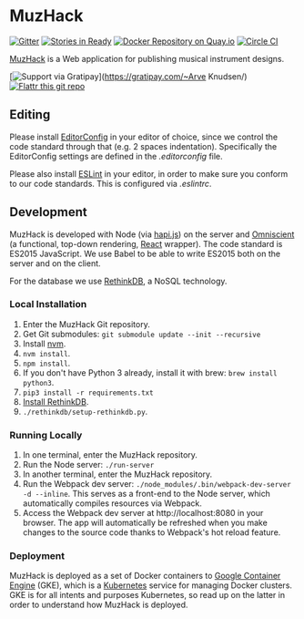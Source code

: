 MuzHack
===========

[![Gitter](https://badges.gitter.im/Join%20Chat.svg)](https://gitter.im/muzhack/muzhack?utm_source=badge&utm_medium=badge&utm_campaign=pr-badge&utm_content=badge)
[![Stories in Ready](https://badge.waffle.io/muzhack/muzhack.png?label=ready&title=Ready)](https://waffle.io/muzhack/muzhack)
[![Docker Repository on Quay.io](https://quay.io/repository/aknuds1/muzhack/status "Docker Repository on Quay.io")](https://quay.io/repository/aknuds1/muzhack)
[![Circle CI](https://circleci.com/gh/muzhack/muzhack.svg?style=svg)](https://circleci.com/gh/muzhack/muzhack)

[MuzHack](https://muzhack.com) is a Web application for publishing musical instrument designs.

[![Support via Gratipay](https://cdn.rawgit.com/gratipay/gratipay-badge/2.x.x/dist/gratipay.svg)](https://gratipay.com/~Arve Knudsen/)
[![Flattr this git repo](http://api.flattr.com/button/flattr-badge-large.png)](https://flattr.com/submit/auto?user_id=muzhack&url=http://github.com/muzhack/muzhack&title=MuzHack&tags=github&category=software)

## Editing
Please install [EditorConfig](http://editorconfig.org/) in your editor of choice, since we control the code standard through that (e.g. 2 spaces indentation). Specifically the EditorConfig settings are defined in the *.editorconfig* file.

Please also install [ESLint](http://eslint.org/) in your editor, in order to make sure you conform to our code standards. This is configured via *.eslintrc*.

## Development
MuzHack is developed with Node (via [hapi.js](http://hapijs.com/)) on the server and [Omniscient](http://omniscientjs.github.io/) (a functional, top-down rendering, [React](https://facebook.github.io/react/) wrapper). The code standard is ES2015 JavaScript. We use Babel to be able to write ES2015 both on the server and on the client.

For the database we use [RethinkDB](https://www.rethinkdb.com/), a NoSQL technology.

### Local Installation
1. Enter the MuzHack Git repository.
2. Get Git submodules: `git submodule update --init --recursive`
3. Install [nvm](https://github.com/creationix/nvm).
4. `nvm install`.
5. `npm install`.
6. If you don't have Python 3 already, install it with brew: `brew install python3`.
7. `pip3 install -r requirements.txt`
8. [Install RethinkDB](http://rethinkdb.com/docs/install/).
9. `./rethinkdb/setup-rethinkdb.py`.

### Running Locally
1. In one terminal, enter the MuzHack repository.
2. Run the Node server: `./run-server`
3. In another terminal, enter the MuzHack repository.
4. Run the Webpack dev server: `./node_modules/.bin/webpack-dev-server -d --inline`. This serves as a front-end to the Node server, which automatically compiles resources via Webpack.
5. Access the Webpack dev server at http://localhost:8080 in your browser. The app will automatically be refreshed when you make changes to the source code thanks to Webpack's hot reload feature.

### Deployment
MuzHack is deployed as a set of Docker containers to [Google Container Engine](https://cloud.google.com/container-engine) (GKE), which is a [Kubernetes](http://kubernetes.io) service for managing Docker clusters. GKE is for all intents and purposes Kubernetes, so read up on the latter in order to understand how MuzHack is deployed.
